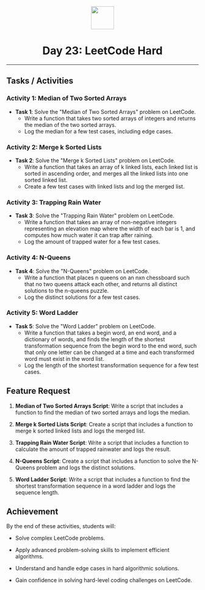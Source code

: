 <div align="center">
  <img height="60" src="https://img.icons8.com/color/344/javascript.png">
  <h1>Day 23: LeetCode Hard</h1>
</div>

---

## Tasks / Activities

### Activity 1: Median of Two Sorted Arrays

- **Task 1**: Solve the "Median of Two Sorted Arrays" problem on LeetCode.
  - Write a function that takes two sorted arrays of integers and returns the median of the two sorted arrays.
  - Log the median for a few test cases, including edge cases.

### Activity 2: Merge k Sorted Lists

- **Task 2**: Solve the "Merge k Sorted Lists" problem on LeetCode.
  - Write a function that takes an array of k linked lists, each linked list is sorted in ascending order, and merges all the linked lists into one sorted linked list.
  - Create a few test cases with linked lists and log the merged list.

### Activity 3: Trapping Rain Water

- **Task 3**: Solve the "Trapping Rain Water" problem on LeetCode.
  - Write a function that takes an array of non-negative integers representing an elevation map where the width of each bar is 1, and computes how much water it can trap after raining.
  - Log the amount of trapped water for a few test cases.

### Activity 4: N-Queens

- **Task 4**: Solve the "N-Queens" problem on LeetCode.
  - Write a function that places n queens on an nxn chessboard such that no two queens attack each other, and returns all distinct solutions to the n-queens puzzle.
  - Log the distinct solutions for a few test cases.

### Activity 5: Word Ladder

- **Task 5**: Solve the "Word Ladder" problem on LeetCode.
  - Write a function that takes a begin word, an end word, and a dictionary of words, and finds the length of the shortest transformation sequence from the begin word to the end word, such that only one letter can be changed at a time and each transformed word must exist in the word list.
  - Log the length of the shortest transformation sequence for a few test cases.

## Feature Request

1. **Median of Two Sorted Arrays Script**: Write a script that includes a function to find the median of two sorted arrays and logs the median.

2. **Merge k Sorted Lists Script**: Create a script that includes a function to merge k sorted linked lists and logs the merged list.

3. **Trapping Rain Water Script**: Write a script that includes a function to calculate the amount of trapped rainwater and logs the result.

4. **N-Queens Script**: Create a script that includes a function to solve the N-Queens problem and logs the distinct solutions.

5. **Word Ladder Script**: Write a script that includes a function to find the shortest transformation sequence in a word ladder and logs the sequence length.

## Achievement

By the end of these activities, students will:

- Solve complex LeetCode problems.

- Apply advanced problem-solving skills to implement efficient algorithms.

- Understand and handle edge cases in hard algorithmic solutions.

- Gain confidence in solving hard-level coding challenges on LeetCode.

